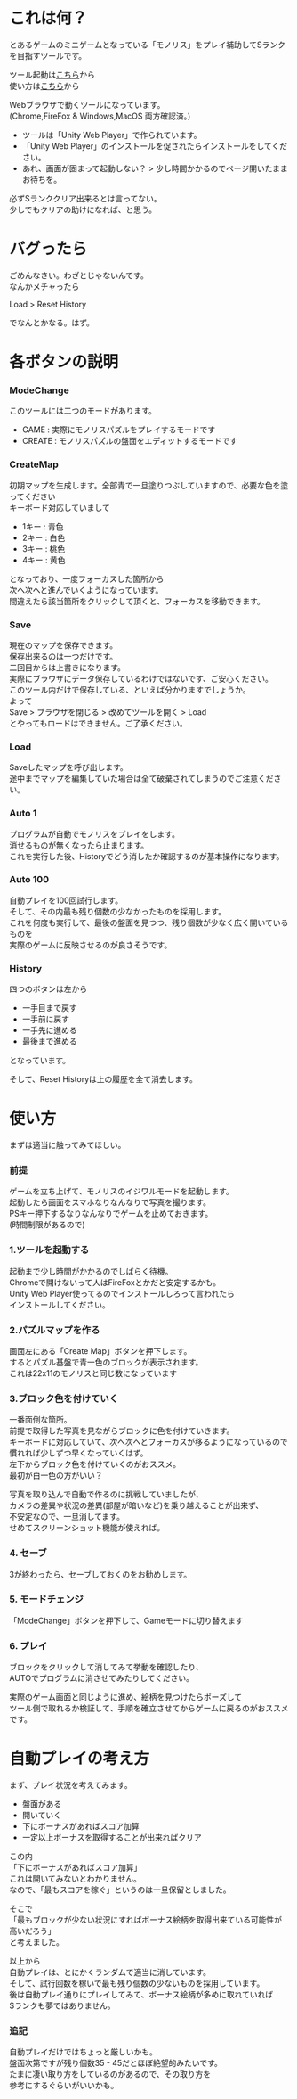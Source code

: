 # これは何？
とあるゲームのミニゲームとなっている「モノリス」をプレイ補助してSランクを目指すツールです。  

ツール起動は[こちら](https://black-wolfwood.github.io/Monolith-Tool/)から    
使い方は[こちら](https://github.com/Black-Wolfwood/Monolith-Tool/issues/1)から    

Webブラウザで動くツールになっています。  
(Chrome,FireFox & Windows,MacOS 両方確認済。)  

- ツールは「Unity Web Player」で作られています。
- 「Unity Web Player」のインストールを促されたらインストールをしてください。
- あれ、画面が固まって起動しない？ > 少し時間かかるのでページ開いたままお待ちを。

必ずSランククリア出来るとは言ってない。  
少しでもクリアの助けになれば、と思う。 

# バグったら
ごめんなさい。わざとじゃないんです。    
なんかメチャったら  

Load > Reset History

でなんとかなる。はず。  


# 各ボタンの説明

### ModeChange
このツールには二つのモードがあります。
- GAME : 実際にモノリスパズルをプレイするモードです
- CREATE : モノリスパズルの盤面をエディットするモードです

### CreateMap
初期マップを生成します。全部青で一旦塗りつぶしていますので、必要な色を塗ってください  
キーボード対応していまして

- 1キー : 青色
- 2キー : 白色
- 3キー : 桃色
- 4キー : 黄色

となっており、一度フォーカスした箇所から  
次へ次へと進んでいくようになっています。  
間違えたら該当箇所をクリックして頂くと、フォーカスを移動できます。  

### Save
現在のマップを保存できます。  
保存出来るのは一つだけです。  
二回目からは上書きになります。  
実際にブラウザにデータ保存しているわけではないです、ご安心ください。  
このツール内だけで保存している、といえば分かりますでしょうか。  
よって  
Save > ブラウザを閉じる > 改めてツールを開く > Load  
とやってもロードはできません。ご了承ください。　　

### Load
Saveしたマップを呼び出します。  
途中までマップを編集していた場合は全て破棄されてしまうのでご注意ください。  

### Auto 1
プログラムが自動でモノリスをプレイをします。  
消せるものが無くなったら止まります。  
これを実行した後、Historyでどう消したか確認するのが基本操作になります。  

### Auto 100
自動プレイを100回試行します。  
そして、その内最も残り個数の少なかったものを採用します。  
これを何度も実行して、最後の盤面を見つつ、残り個数が少なく広く開いているものを  
実際のゲームに反映させるのが良さそうです。  

### History
四つのボタンは左から

- 一手目まで戻す
- 一手前に戻す
- 一手先に進める
- 最後まで進める

となっています。

そして、Reset Historyは上の履歴を全て消去します。

# 使い方

まずは適当に触ってみてほしい。  

### 前提
ゲームを立ち上げて、モノリスのイジワルモードを起動します。  
起動したら画面をスマホなりなんなりで写真を撮ります。  
PSキー押下するなりなんなりでゲームを止めておきます。  
(時間制限があるので)  

### 1.ツールを起動する
起動まで少し時間がかかるのでしばらく待機。  
Chromeで開けないって人はFireFoxとかだと安定するかも。  
Unity Web Player使ってるのでインストールしろって言われたら  
インストールしてください。  

### 2.パズルマップを作る
画面左にある「Create Map」ボタンを押下します。  
するとパズル基盤で青一色のブロックが表示されます。  
これは22x11のモノリスと同じ数になっています  

### 3.ブロック色を付けていく
一番面倒な箇所。  
前提で取得した写真を見ながらブロックに色を付けていきます。  
キーボードに対応していて、次へ次へとフォーカスが移るようになっているので  
慣れれば少しずつ早くなっていくはず。  
左下からブロック色を付けていくのがおススメ。  
最初が白一色の方がいい？  

写真を取り込んで自動で作るのに挑戦していましたが、  
カメラの差異や状況の差異(部屋が暗いなど)を乗り越えることが出来ず、  
不安定なので、一旦消してます。  
せめてスクリーンショット機能が使えれば。  

### 4. セーブ
3が終わったら、セーブしておくのをお勧めします。  

### 5. モードチェンジ
「ModeChange」ボタンを押下して、Gameモードに切り替えます  

### 6. プレイ
ブロックをクリックして消してみて挙動を確認したり、  
AUTOでプログラムに消させてみたりしてください。  

実際のゲーム画面と同じように進め、絵柄を見つけたらポーズして  
ツール側で取れるか検証して、手順を確立させてからゲームに戻るのがおススメです。  


# 自動プレイの考え方

まず、プレイ状況を考えてみます。  

- 盤面がある
- 開いていく
- 下にボーナスがあればスコア加算
- 一定以上ボーナスを取得することが出来ればクリア

この内  
「下にボーナスがあればスコア加算」  
これは開いてみないとわかりません。  
なので、「最もスコアを稼ぐ」というのは一旦保留としました。  

そこで  
「最もブロックが少ない状況にすればボーナス絵柄を取得出来ている可能性が高いだろう」  
と考えました。  

以上から  
自動プレイは、とにかくランダムで適当に消しています。  
そして、試行回数を稼いで最も残り個数の少ないものを採用しています。  
後は自動プレイ通りにプレイしてみて、ボーナス絵柄が多めに取れていれば  
Sランクも夢ではありません。  

### 追記
自動プレイだけではちょっと厳しいかも。  
盤面次第ですが残り個数35 - 45だとほぼ絶望的みたいです。  
たまに凄い取り方をしているのがあるので、その取り方を  
参考にするぐらいがいいかも。  
